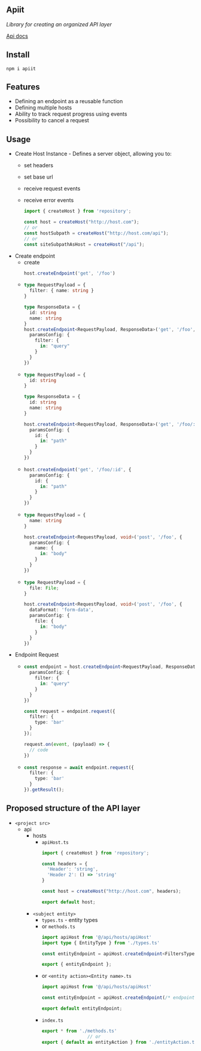 Apiit 
---

*Library for creating an organized API layer*

[Api docs](docs/modules.md)

Install
---
```shell
npm i apiit
```

Features
---
* Defining an endpoint as a reusable function
* Defining multiple hosts
* Ability to track request progress using events
* Possibility to cancel a request

Usage
---
* Create Host Instance - Defines a server object, allowing you to:
  * set headers
  * set base url
  * receive request events
  * receive error events

    ```typescript
    import { createHost } from 'repository';
    
    const host = createHost("http://host.com");
    // or
    const hostSubpath = createHost("http://host.com/api");
    // or
    const siteSubpathAsHost = createHost("/api");
    ```
* Create endpoint
  * create
    ```typescript    
    host.createEndpoint('get', '/foo')
    ```
  *
    ```typescript    
    type RequestPayload = {
      filter: { name: string }
    }
  
    type ResponseData = {
      id: string
      name: string
    }
    host.createEndpoint<RequestPayload, ResponseData>('get', '/foo', {
      paramsConfig: {
        filter: {
          in: "query"
        }
      }
    })
    ```
  *
    ```typescript   
    type RequestPayload = {
      id: string
    }
  
    type ResponseData = {
      id: string
      name: string
    }
  
    host.createEndpoint<RequestPayload, ResponseData>('get', '/foo/:id', {
      paramsConfig: {
        id: {
          in: "path"
        }
      }
    })
    ```
  *
    ```typescript       
    host.createEndpoint('get', '/foo/:id', {
      paramsConfig: {
        id: {
          in: "path"
        }
      }
    })
    ```
  *
    ```typescript 
    type RequestPayload = {
      name: string
    }
  
    host.createEndpoint<RequestPayload, void>('post', '/foo', {
      paramsConfig: {
        name: {
          in: "body"
        }
      }
    })
    ``` 
  *
    ```typescript 
    type RequestPayload = {
      file: File;
    }
  
    host.createEndpoint<RequestPayload, void>('post', '/foo', {
      dataFormat: 'form-data',
      paramsConfig: {
        file: {
          in: "body"
        }
      }
    })
    ``` 
* Endpoint Request
  * ```typescript
    const endpoint = host.createEndpoint<RequestPayload, ResponseData>('get', '/foo', {
      paramsConfig: {
        filter: {
          in: "query"
        }
      }
    })
  
    const request = endpoint.request({
      filter: {
        type: 'bar'
      }
    });
  
    request.on(event, (payload) => {
      // code
    })
    ```
  *
    ```typescript
    const response = await endpoint.request({
      filter: {
        type: 'bar'
      }
    }).getResult();
    ```

Proposed structure of the API layer
---
* `<project src>`
  * api
    * hosts
      * `apiHost.ts`
        ```typescript        
        import { createHost } from 'repository';
      
        const headers = {
          'Header': 'string',
          'Header 2': () => 'string'
        }
        
        const host = createHost("http://host.com", headers);
        
        export default host;
        ```
    * `<subject entity>`
      * `types.ts` - entity types
      * or `methods.ts`
        ```typescript
        import apiHost from '@/api/hosts/apiHost'
        import type { EntityType } from './types.ts'
      
        const entityEndpoint = apiHost.createEndpoint<FiltersType, EntityType[]>(/* endpoint config */);
      
        export { entityEndpoint };
        ```
      * or `<entity action><Entity name>.ts`
        ```typescript
        import apiHost from '@/api/hosts/apiHost'
      
        const entityEndpoint = apiHost.createEndpoint(/* endpoint config */);
      
        export default entityEndpoint;
        ```
      * `index.ts`
        ```typescript
        export * from './methods.ts'
                         // or
        export { default as entityAction } from './entityAction.ts'
        ```
